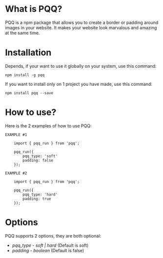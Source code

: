 # What is PQQ?

PQQ is a npm package that allows you to create a border or padding around images in your website.
It makes your website look marvalous and amazing at the same time.

# Installation

Depends, if your want to use it globally on your system,
use this command:

`npm install -g pqq`

If you want to install only on 1 project
you have made, use this command:

`npm install pqq --save`

# How to use?

Here is the 2 examples of how to use PQQ:

`EXAMPLE #1`

```
    import { pqq_run } from 'pqq';

    pqq_run({
        pqq_type: 'soft'
        padding: false
    });
```

`EXAMPLE #2`

```
    import { pqq_run } from 'pqq';

    pqq_run({
        pqq_type: 'hard'
        padding: true
    });
```

# Options

PQQ supports 2 options, they are both optional:

* *pqq_type* - _soft | hard_ (Default is soft)
* *padding* - _boolean_ (Default is false)